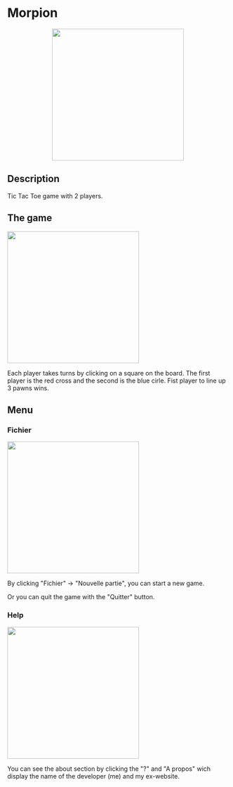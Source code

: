 # Morpion

<p align="center">
  <img src="https://github.com/Alexandre-Vernet/Morpion_C/assets/72151831/444abcf4-3187-4439-b19f-cad193a7ab0e"
    width="300px">
</p>


## Description
Tic Tac Toe game with 2 players.


## The game

<img src="https://github.com/Alexandre-Vernet/Morpion_C/assets/72151831/5f848a43-6b21-4e51-97b7-5441fe65d2d9"
  width="300px">

Each player takes turns by clicking on a square on the board. The first player is the red cross and the second is the blue cirle. Fist player to line up 3 pawns wins.

## Menu
### Fichier

 <img src="https://github.com/Alexandre-Vernet/Morpion_C/assets/72151831/c670ddbf-8045-45f6-992b-94d1f1316201"
    width="300px">

By clicking "Fichier" -> "Nouvelle partie", you can start a new game.

Or you can quit the game with the "Quitter" button.


### Help

<img src="https://github.com/Alexandre-Vernet/Morpion_C/assets/72151831/d45cf7e3-f550-4fc4-8667-bdd2a8dec16a"
    width="300px">

    
You can see the about section by clicking the "?" and "A propos" wich display the name of the developer (me) and my ex-website.


